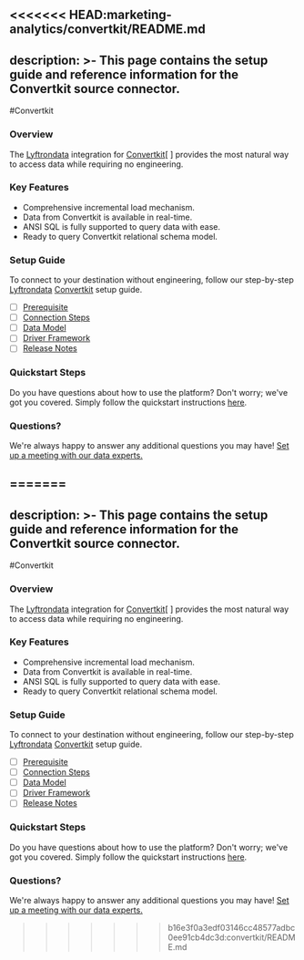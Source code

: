 <<<<<<< HEAD:marketing-analytics/convertkit/README.md
---
description: >-
  This page contains the setup guide and reference information for the Convertkit source connector.
---

#Convertkit

### Overview

The [Lyftrondata](https://www.lyftrondata.com/) integration for [Convertkit](https://www.lyftrondata.com/integration/marketing-analytics/convertkit//)[ ] provides the most natural way to access data while requiring no engineering.

### Key Features

* Comprehensive incremental load mechanism.
* Data from Convertkit is available in real-time.&#x20;
* ANSI SQL is fully supported to query data with ease.
* Ready to query Convertkit relational schema model.

### Setup Guide

To connect to your destination without engineering, follow our step-by-step [Lyftrondata](https://www.lyftrondata.com/)  [Convertkit](https://www.lyftrondata.com/integration/marketing-analytics/convertkit/) setup guide.

* [ ] [Prerequisite](../../marketing-analytics/convertkit/prerequisite.md)
* [ ] [Connection Steps](../../marketing-analytics/convertkit/connection-steps.md)
* [ ] [Data Model](../../marketing-analytics/convertkit/data-model/)
* [ ] [Driver Framework](../../marketing-analytics/convertkit/driver-framework/)
* [ ] [Release Notes](../../marketing-analytics/convertkit/release-notes.md)

### Quickstart Steps

Do you have questions about how to use the platform? Don't worry; we've got you covered. Simply follow the quickstart instructions [here](../../../marketing-analytics/convertkit/quickstart-steps.md).

### Questions? <a href="#questions" id="questions"></a>

We're always happy to answer any additional questions you may have! [Set up a meeting with our data experts.](https://www.lyftrondata.com/book-a-meeting/)

=======
---
description: >-
  This page contains the setup guide and reference information for the Convertkit source connector.
---

#Convertkit

### Overview

The [Lyftrondata](https://www.lyftrondata.com/) integration for [Convertkit](https://www.lyftrondata.com/integration/marketing-analytics/convertkit//)[ ] provides the most natural way to access data while requiring no engineering.

### Key Features

* Comprehensive incremental load mechanism.
* Data from Convertkit is available in real-time.&#x20;
* ANSI SQL is fully supported to query data with ease.
* Ready to query Convertkit relational schema model.

### Setup Guide

To connect to your destination without engineering, follow our step-by-step [Lyftrondata](https://www.lyftrondata.com/)  [Convertkit](https://www.lyftrondata.com/integration/marketing-analytics/convertkit/) setup guide.

* [ ] [Prerequisite](../../marketing-analytics/convertkit/prerequisite.md)
* [ ] [Connection Steps](../../marketing-analytics/convertkit/connection-steps.md)
* [ ] [Data Model](../../marketing-analytics/convertkit/data-model/)
* [ ] [Driver Framework](../../marketing-analytics/convertkit/driver-framework/)
* [ ] [Release Notes](../../marketing-analytics/convertkit/release-notes.md)

### Quickstart Steps

Do you have questions about how to use the platform? Don't worry; we've got you covered. Simply follow the quickstart instructions [here](../../../marketing-analytics/convertkit/quickstart-steps.md).

### Questions? <a href="#questions" id="questions"></a>

We're always happy to answer any additional questions you may have! [Set up a meeting with our data experts.](https://www.lyftrondata.com/book-a-meeting/)

>>>>>>> b16e3f0a3edf03146cc48577adbc0ee91cb4dc3d:convertkit/README.md
